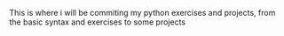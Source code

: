 This is where i will be commiting my python exercises and projects, from the basic syntax and exercises to some projects

